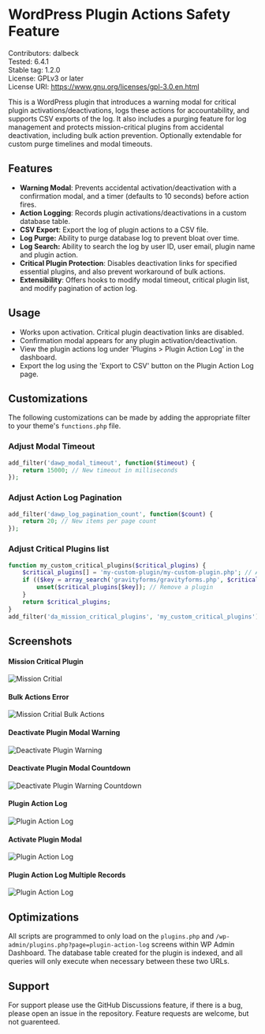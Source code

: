 
# WordPress Plugin Actions Safety Feature
Contributors: dalbeck\
Tested: 6.4.1\
Stable tag: 1.2.0\
License: GPLv3 or later\
License URI: https://www.gnu.org/licenses/gpl-3.0.en.html

This is a WordPress plugin that introduces a warning modal for critical plugin activations/deactivations, logs these actions for accountability, and supports CSV exports of the log. It also includes a purging feature for log management and protects mission-critical plugins from accidental deactivation, including bulk action prevention. Optionally extendable for custom purge timelines and modal timeouts.

## Features
- **Warning Modal**: Prevents accidental activation/deactivation with a confirmation modal, and a timer (defaults to 10 seconds) before action fires.
- **Action Logging**: Records plugin activations/deactivations in a custom database table.
- **CSV Export**: Export the log of plugin actions to a CSV file.
- **Log Purge:** Ability to purge database log to prevent bloat over time.
- **Log Search:** Ability to search the log by user ID, user email, plugin name and plugin action.
- **Critical Plugin Protection**: Disables deactivation links for specified essential plugins, and also prevent workaround of bulk actions.
- **Extensibility**: Offers hooks to modify modal timeout, critical plugin list, and modify pagination of action log.

## Usage

- Works upon activation. Critical plugin deactivation links are disabled.
- Confirmation modal appears for any plugin activation/deactivation.
- View the plugin actions log under 'Plugins > Plugin Action Log' in the dashboard.
- Export the log using the 'Export to CSV' button on the Plugin Action Log page.

## Customizations
The following customizations can be made by adding the appropriate filter to your theme's `functions.php` file.

### Adjust Modal Timeout

```php
add_filter('dawp_modal_timeout', function($timeout) {
    return 15000; // New timeout in milliseconds
});
```
### Adjust Action Log Pagination
```php
add_filter('dawp_log_pagination_count', function($count) {
    return 20; // New items per page count
});
```
### Adjust Critical Plugins list
```php
function my_custom_critical_plugins($critical_plugins) {
    $critical_plugins[] = 'my-custom-plugin/my-custom-plugin.php'; // Add a plugin
    if (($key = array_search('gravityforms/gravityforms.php', $critical_plugins)) !== false) {
        unset($critical_plugins[$key]); // Remove a plugin
    }
    return $critical_plugins;
}
add_filter('da_mission_critical_plugins', 'my_custom_critical_plugins');
```


## Screenshots

#### Mission Critical Plugin
![Mission Critial](screenshots/screenshot-mission-critical.png)

#### Bulk Actions Error
![Mission Critial Bulk Actions](screenshots/screenshot-bulk-action-error.png)

#### Deactivate Plugin Modal Warning
![Deactivate Plugin Warning](screenshots/screenshot-modal-deactivate-warning.png)

#### Deactivate Plugin Modal Countdown
![Deactivate Plugin Warning Countdown](screenshots/screenshot-modal-deactivate-countdown.png)

#### Plugin Action Log
![Plugin Action Log](screenshots/screenshot-plugin-action-log.png)

#### Activate Plugin Modal
![Plugin Action Log](screenshots/screenshot-modal-activate-plugin.png)

#### Plugin Action Log Multiple Records
![Plugin Action Log](screenshots/screenshot-plugin-action-log-multi.png)
## Optimizations

All scripts are programmed to only load on the `plugins.php` and `/wp-admin/plugins.php?page=plugin-action-log` screens within WP Admin Dashboard. The database table created for the plugin is indexed, and all queries will only execute when necessary between these two URLs.


## Support

For support please use the GitHub Discussions feature, if there is a bug, please open an issue in the repository. Feature requests are welcome, but not guarenteed.
